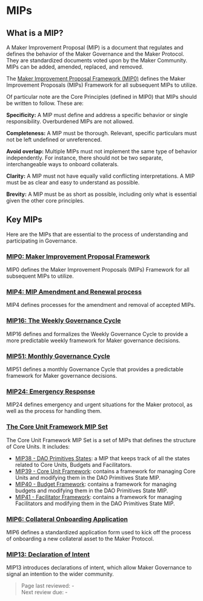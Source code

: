 # MIPs 

## What is a MIP?

A Maker Improvement Proposal (MIP) is a document that regulates and defines the behavior of the Maker Governance and the Maker Protocol. They are standardized documents voted upon by the Maker Community. MIPs can be added, amended, replaced, and removed.

The [Maker Improvement Proposal Framework (MIP0)](https://mips.makerdao.com/mips/details/MIP0) defines the Maker Improvement Proposals (MIPs) Framework for all subsequent MIPs to utilize.

Of particular note are the Core Principles (defined in MIP0) that MIPs should be written to follow. These are:

**Specificity:** A MIP must define and address a specific behavior or single responsibility. Overburdened MIPs are not allowed.  

**Completeness:** A MIP must be thorough. Relevant, specific particulars must not be left undefined or unreferenced.  

**Avoid overlap:** Multiple MIPs must not implement the same type of behavior independently. For instance, there should not be two separate, interchangeable ways to onboard collaterals.  

**Clarity:** A MIP must not have equally valid conflicting interpretations. A MIP must be as clear and easy to understand as possible.  

**Brevity:** A MIP must be as short as possible, including only what is essential given the other core principles.  

## Key MIPs

Here are the MIPs that are essential to the process of understanding and participating in Governance.

### [MIP0: Maker Improvement Proposal Framework](https://mips.makerdao.com/mips/details/MIP0)
MIP0 defines the Maker Improvement Proposals (MIPs) Framework for all subsequent MIPs to utilize.

### [MIP4: MIP Amendment and Renewal process](https://mips.makerdao.com/mips/details/MIP4)
MIP4 defines processes for the amendment and removal of accepted MIPs.

### [MIP16: The Weekly Governance Cycle](https://mips.makerdao.com/mips/details/MIP16)
MIP16 defines and formalizes the Weekly Governance Cycle to provide a more predictable weekly framework for Maker governance decisions.

### [MIP51: Monthly Governance Cycle](https://mips.makerdao.com/mips/details/MIP51)
MIP51 defines a monthly Governance Cycle that provides a predictable framework for Maker governance decisions.

### [MIP24: Emergency Response](https://mips.makerdao.com/mips/details/MIP24)
MIP24 defines emergency and urgent situations for the Maker protocol, as well as the process for handling them.

### [The Core Unit Framework MIP Set](https://mips.makerdao.com/mips/list?mipsetMode=true)
The Core Unit Framework MIP Set is a set of MIPs that defines the structure of Core Units. It includes:
- [MIP38 - DAO Primitives States](https://mips.makerdao.com/mips/details/MIP38): a MIP that keeps track of all the states related to Core Units, Budgets and Facilitators.
- [MIP39 - Core Unit Framework](https://mips.makerdao.com/mips/details/MIP39): contains a framework for managing Core Units and modifying them in the DAO Primitives State MIP.
- [MIP40 - Budget Framework](https://mips.makerdao.com/mips/details/MIP40): contains a framework for managing budgets and modifying them in the DAO Primitives State MIP.
- [MIP41 - Facilitator Framework](https://mips.makerdao.com/mips/details/MIP41): contains a framework for managing Facilitators and modifying them in the DAO Primitives State MIP.

### [MIP6: Collateral Onboarding Application](https://mips.makerdao.com/mips/details/MIP6)
MIP6 defines a standardized application form used to kick off the process of onboarding a new collateral asset to the Maker Protocol.

### [MIP13: Declaration of Intent](https://mips.makerdao.com/mips/details/MIP13)
MIP13 introduces declarations of intent, which allow Maker Governance to signal an intention to the wider community.

>Page last reviewed: -  
>Next review due: -  

